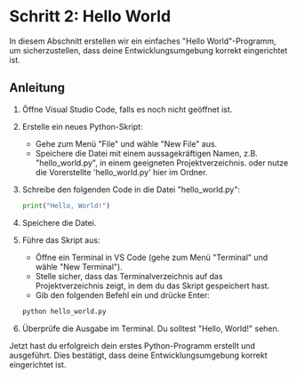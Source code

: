 # Schritt 2: Hello World

In diesem Abschnitt erstellen wir ein einfaches "Hello World"-Programm, um sicherzustellen, dass deine Entwicklungsumgebung korrekt eingerichtet ist.

## Anleitung

1. Öffne Visual Studio Code, falls es noch nicht geöffnet ist.

2. Erstelle ein neues Python-Skript:
   - Gehe zum Menü "File" und wähle "New File" aus.
   - Speichere die Datei mit einem aussagekräftigen Namen, z.B. "hello_world.py", in einem geeigneten Projektverzeichnis. 
        oder nutze die Vorerstellte 'hello_world.py' hier im Ordner.

3. Schreibe den folgenden Code in die Datei "hello_world.py":
   ```python
   print("Hello, World!")

4. Speichere die Datei.

5. Führe das Skript aus:

    - Öffne ein Terminal in VS Code (gehe zum Menü "Terminal" und wähle "New Terminal").
    - Stelle sicher, dass das Terminalverzeichnis auf das Projektverzeichnis zeigt, in dem du das Skript gespeichert hast.
    - Gib den folgenden Befehl ein und drücke Enter:

    ```python
    python hello_world.py

6. Überprüfe die Ausgabe im Terminal. Du solltest "Hello, World!" sehen.

Jetzt hast du erfolgreich dein erstes Python-Programm erstellt und ausgeführt. Dies bestätigt, dass deine Entwicklungsumgebung korrekt eingerichtet ist.